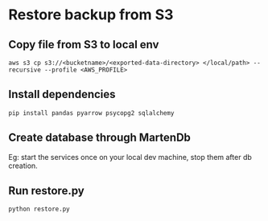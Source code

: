 # Restore backup from S3

## Copy file from S3 to local env

```
aws s3 cp s3://<bucketname>/<exported-data-directory> </local/path> --recursive --profile <AWS_PROFILE>
```

## Install dependencies

```
pip install pandas pyarrow psycopg2 sqlalchemy
```

## Create database through MartenDb

Eg: start the services once on your local dev machine, stop them after db creation.

## Run restore.py

```
python restore.py
```
